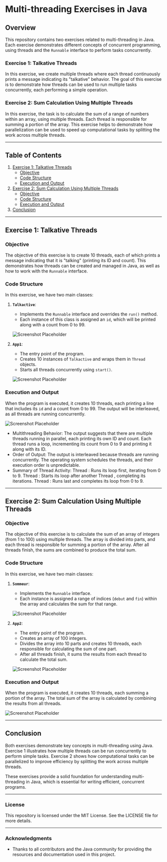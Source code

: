 # Multi-threading Exercises in Java 

## Overview

This repository contains two exercises related to multi-threading in Java. Each exercise demonstrates different concepts of concurrent programming, using threads and the `Runnable` interface to perform tasks concurrently.

### Exercise 1: Talkative Threads
In this exercise, we create multiple threads where each thread continuously prints a message indicating its "talkative" behavior. The goal of this exercise is to demonstrate how threads can be used to run multiple tasks concurrently, each performing a simple operation.

### Exercise 2: Sum Calculation Using Multiple Threads
In this exercise, the task is to calculate the sum of a range of numbers within an array, using multiple threads. Each thread is responsible for summing a portion of the array. This exercise helps to demonstrate how parallelization can be used to speed up computational tasks by splitting the work across multiple threads.

---

## Table of Contents
1. [Exercise 1: Talkative Threads](#exercise-1-talkative-threads)
   - [Objective](#objective)
   - [Code Structure](#code-structure)
   - [Execution and Output](#execution-and-output)
2. [Exercise 2: Sum Calculation Using Multiple Threads](#exercise-2-sum-calculation-using-multiple-threads)
   - [Objective](#objective-1)
   - [Code Structure](#code-structure-1)
   - [Execution and Output](#execution-and-output-1)
3. [Conclusion](#conclusion)

---

## Exercise 1: Talkative Threads

### Objective
The objective of this exercise is to create 10 threads, each of which prints a message indicating that it is "talking" (printing its ID and count). This demonstrates how threads can be created and managed in Java, as well as how to work with the `Runnable` interface.

### Code Structure

In this exercise, we have two main classes:

1. **`Talkactive`**:
    - Implements the `Runnable` interface and overrides the `run()` method.
    - Each instance of this class is assigned an `id`, which will be printed along with a count from 0 to 99.
      
   ![Screenshot Placeholder](https://github.com/malakzaidi/Tps_POO_SDIA1/blob/main/src/Tp7/screenshots/2.PNG)

2. **`App1`**:
    - The entry point of the program.
    - Creates 10 instances of `Talkactive` and wraps them in `Thread` objects.
    - Starts all threads concurrently using `start()`.
      
   ![Screenshot Placeholder](https://github.com/malakzaidi/Tps_POO_SDIA1/blob/main/src/Tp7/screenshots/1.PNG)

### Execution and Output
When the program is executed, it creates 10 threads, each printing a line that includes its `id` and a count from 0 to 99. The output will be interleaved, as all threads are running concurrently.

   ![Screenshot Placeholder](https://github.com/malakzaidi/Tps_POO_SDIA1/blob/main/src/Tp7/screenshots/output1.PNG)

  - Multithreading Behavior:
   The output suggests that there are multiple threads running in parallel, each printing its own ID and count.
   Each thread runs a loop, incrementing its count from 0 to 9 and printing it along with its ID.
  - Order of Output:
   The output is interleaved because threads are running concurrently. The operating system schedules the threads, and their execution order is unpredictable.
  - Summary of Thread Activity: 
    Thread : Runs its loop first, iterating from 0 to 9.
    Thread : Starts its loop after another Thread , completing its iterations.
    Thread : Runs last and completes its loop from 0 to 9.
   
---

## Exercise 2: Sum Calculation Using Multiple Threads

### Objective
The objective of this exercise is to calculate the sum of an array of integers (from 1 to 100) using multiple threads. The array is divided into parts, and each thread is responsible for summing a portion of the array. After all threads finish, the sums are combined to produce the total sum.

### Code Structure

In this exercise, we have two main classes:

1. **`Sommeur`**:
    - Implements the `Runnable` interface.
    - Each instance is assigned a range of indices (`debut` and `fin`) within the array and calculates the sum for that range.
      
   ![Screenshot Placeholder](https://github.com/malakzaidi/Tps_POO_SDIA1/blob/main/src/Tp7/screenshots/3.PNG)

2. **`App2`**:
    - The entry point of the program.
    - Creates an array of 100 integers.
    - Divides the array into 10 parts and creates 10 threads, each responsible for calculating the sum of one part.
    - After all threads finish, it sums the results from each thread to calculate the total sum.
      
   ![Screenshot Placeholder](https://github.com/malakzaidi/Tps_POO_SDIA1/blob/main/src/Tp7/screenshots/4.PNG)

### Execution and Output
When the program is executed, it creates 10 threads, each summing a portion of the array. The total sum of the array is calculated by combining the results from all threads.

   ![Screenshot Placeholder](https://github.com/malakzaidi/Tps_POO_SDIA1/blob/main/src/Tp7/screenshots/output2.PNG)

---

## Conclusion
Both exercises demonstrate key concepts in multi-threading using Java. Exercise 1 illustrates how multiple threads can be run concurrently to perform simple tasks. Exercise 2 shows how computational tasks can be parallelized to improve efficiency by splitting the work across multiple threads.

These exercises provide a solid foundation for understanding multi-threading in Java, which is essential for writing efficient, concurrent programs.

---

### License
This repository is licensed under the MIT License. See the LICENSE file for more details.

---

### Acknowledgments
- Thanks to all contributors and the Java community for providing the resources and documentation used in this project.

